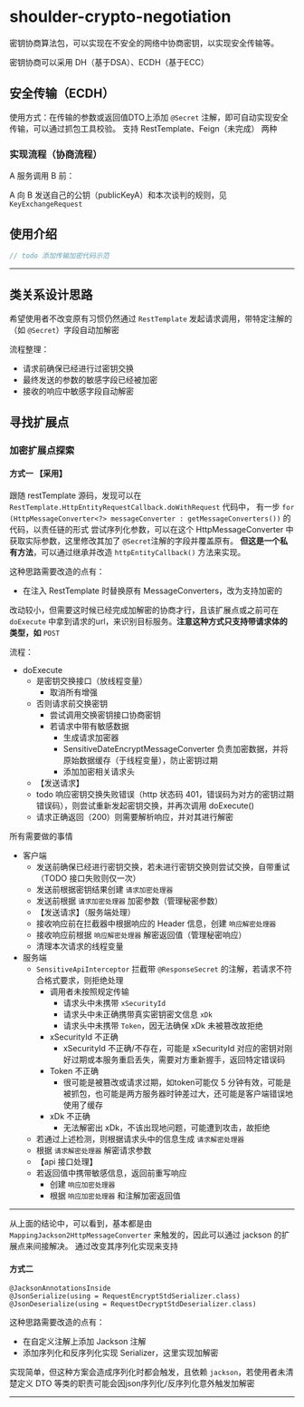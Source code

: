 # shoulder-crypto-negotiation

密钥协商算法包，可以实现在不安全的网络中协商密钥，以实现安全传输等。

密钥协商可以采用 DH（基于DSA）、ECDH（基于ECC）

    
## 安全传输（ECDH）
 
 使用方式：在传输的参数或返回值DTO上添加 `@Secret` 注解，即可自动实现安全传输，可以通过抓包工具校验。
  支持 RestTemplate、Feign（未完成） 两种
  
### 实现流程（协商流程）

A 服务调用 B 前：

A 向 B 发送自己的公钥（publicKeyA）和本次谈判的规则，见 `KeyExchangeRequest`
  
  
## 使用介绍
  
 ```java
// todo 添加传输加密代码示范

```

----

## 类关系设计思路

希望使用者不改变原有习惯仍然通过 `RestTemplate` 发起请求调用，带特定注解的（如 `@Secret`）字段自动加解密

流程整理：
- 请求前确保已经进行过密钥交换
- 最终发送的参数的敏感字段已经被加密
- 接收的响应中敏感字段自动解密
 

## 寻找扩展点

### 加密扩展点探索

#### 方式一 【采用】

跟随 restTemplate 源码，发现可以在 `RestTemplate.HttpEntityRequestCallback.doWithRequest` 代码中，
有一步 `for (HttpMessageConverter<?> messageConverter : getMessageConverters())` 的代码，以责任链的形式
尝试序列化参数，可以在这个 HttpMessageConverter 中获取实际参数，这里修改其加了 `@Secret`注解的字段并覆盖原有。
**但这是一个私有方法**，可以通过继承并改造 `httpEntityCallback()` 方法来实现。

这种思路需要改造的点有：
- 在注入 RestTemplate 时替换原有 MessageConverters，改为支持加密的

改动较小，但需要这时候已经完成加解密的协商才行，且该扩展点或之前可在 `doExecute` 中拿到请求的url，来识别目标服务。**注意这种方式只支持带请求体的类型，如** `POST`

流程：

- doExecute
    - 是密钥交换接口（放线程变量）
        - 取消所有增强
    - 否则请求前交换密钥
        - 尝试调用交换密钥接口协商密钥
        - 若请求中带有敏感数据
            - 生成请求加密器
            - SensitiveDateEncryptMessageConverter 负责加密数据，并将原始数据缓存（于线程变量），防止密钥过期
            - 添加加密相关请求头
    - 【发送请求】
    - todo 响应密钥交换失败错误（http 状态码 401，错误码为对方的密钥过期错误码），则尝试重新发起密钥交换，并再次调用 doExecute()
    - 请求正确返回（200）则需要解析响应，并对其进行解密
    
所有需要做的事情
- 客户端
    - 发送前确保已经进行密钥交换，若未进行密钥交换则尝试交换，自带重试（TODO 接口失败则仅一次）
    - 发送前根据密钥结果创建 `请求加密处理器`
    - 发送前根据 `请求加密处理器` 加密参数（管理秘密参数）
    - 【发送请求】（服务端处理）
    - 接收响应前在拦截器中根据响应的 Header 信息，创建 `响应解密处理器`
    - 接收响应前根据 `响应解密处理器` 解密返回值（管理秘密响应）
    - 清理本次请求的线程变量
- 服务端
    - `SensitiveApiInterceptor` 拦截带 `@ResponseSecret` 的注解，若请求不符合格式要求，则拒绝处理
        - 调用者未按照规定传输
            - 请求头中未携带 `xSecurityId`
            - 请求头中未正确携带真实密钥密文信息 `xDk`
            - 请求头中未携带 `Token`，因无法确保 xDk 未被篡改故拒绝
        - xSecurityId 不正确
            - xSecurityId 不正确/不存在，可能是 xSecurityId 对应的密钥对刚好过期或本服务重启丢失，需要对方重新握手，返回特定错误码
        - Token 不正确
            - 很可能是被篡改或请求过期，如token可能仅 5 分钟有效，可能是被抓包，也可能是两方服务器时钟差过大，还可能是客户端错误地使用了缓存
        - xDk 不正确
            - 无法解密出 xDk，不该出现地问题，可能遭到攻击，故拒绝
    - 若通过上述检测，则根据请求头中的信息生成 `请求解密处理器`
    - 根据 `请求解密处理器` 解密请求参数
    - 【api 接口处理】
    - 若返回值中携带敏感信息，返回前重写响应
        - 创建 `响应加密处理器`
        - 根据 `响应加密处理器` 和注解加密返回值


---

从上面的结论中，可以看到，基本都是由 `MappingJackson2HttpMessageConverter` 来触发的，因此可以通过 jackson 的扩展点来间接解决。
通过改变其序列化实现来支持

#### 方式二

```
@JacksonAnnotationsInside
@JsonSerialize(using = RequestEncryptStdSerializer.class)
@JsonDeserialize(using = RequestDecryptStdDeserializer.class)
```

这种思路需要改造的点有：
- 在自定义注解上添加 Jackson 注解
- 添加序列化和反序列化实现 Serializer，这里实现加解密

实现简单，但这种方案会造成序列化时都会触发，且依赖 `jackson`，若使用者未清楚定义 DTO 等类的职责可能会因json序列化/反序列化意外触发加解密

---
